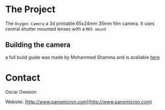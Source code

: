 


# The Project

The `Oxygen Camera` a 3d printable 65x24mm 35mm film camera. 
It uses central shutter mounted lenses with a `M65 mount`

## Building the camera

a full build guide was made by Mohammed Shamma and is available [here](https://bit.ly/2BEbyW6)


# Contact

Oscar Oweson

Website: [http://www.panomicron.com](http://www.panomicron.com)


